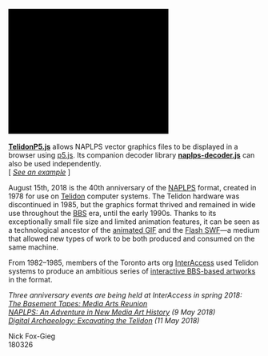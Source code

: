 ![TelidonP5](/rosetta_stone/cover/screenshots/shark.gif)

<p>
	<b><a href="https://github.com/n1ckfg/Telidon/blob/master/js/telidon/TelidonP5.js">TelidonP5.js</a></b> allows NAPLPS vector graphics files to be displayed in a browser using <a href="https://p5js.org/">p5.js</a>. Its companion decoder library <b><a href="https://github.com/n1ckfg/Telidon/blob/master/js/telidon/naplps-decoder.js">naplps-decoder.js</a></b> can also be used independently.<br/>
	[ <a href="https://n1ckfg.github.io/Telidon/"><i>See an example</i></a> ]
</p>
<p>
	August 15th, 2018 is the 40th anniversary of the <a href="https://en.wikipedia.org/wiki/NAPLPS">NAPLPS</a> format, created in 1978 for use on <a href="https://en.wikipedia.org/wiki/Telidon">Telidon</a> computer systems. The Telidon hardware was discontinued in 1985, but the graphics format thrived and remained in wide use throughout the <a href="https://en.wikipedia.org/wiki/Bulletin_board_system">BBS</a> era, until the early 1990s. Thanks to its exceptionally small file size and limited animation features, it can be seen as a technological ancestor of the <a href="https://en.wikipedia.org/wiki/GIF#Animated_GIF">animated GIF</a> and the <a href="https://en.wikipedia.org/wiki/SWF">Flash SWF</a>&mdash;a medium that allowed new types of work to be both produced and consumed on the same machine.
</p>
<p>
	From 1982&ndash;1985, members of the Toronto arts org <a href="http://interaccess.org/">InterAccess</a> used Telidon systems to produce an ambitious series of <a href="https://motherboard.vice.com/en_us/article/ezveak/the-original-net-artists">interactive BBS-based artworks</a> in the format.
</p>
<p>
	<i>Three anniversary events are being held at InterAccess in spring 2018:<br/>
	<a href="http://interaccess.org/event/2018/basement-tapes-media-arts-reunion">The Basement Tapes: Media Arts Reunion</a><br>
	<a href="http://interaccess.org/event/2018/naplps-adventure-new-media-art-history">NAPLPS: An Adventure in New Media Art History</a> (9 May 2018)<br/>
	<a href="http://interaccess.org/event/2018/digital-archaeology-excavating-telidon">Digital Archaeology: Excavating the Telidon</a> (11 May 2018)</i>
</p>			
<p>
	Nick Fox-Gieg<br/>
	180326
</p>